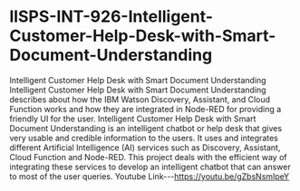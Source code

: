 # llSPS-INT-926-Intelligent-Customer-Help-Desk-with-Smart-Document-Understanding
Intelligent Customer Help Desk with Smart Document Understanding
Intelligent Customer Help Desk with Smart Document Understanding describes about how the IBM Watson Discovery, Assistant, and Cloud Function works and how they are integrated in Node-RED for providing a friendly UI for the user. Intelligent Customer Help Desk with Smart Document Understanding is an intelligent chatbot or help desk that gives very usable and credible information to the users. It uses and integrates different Artificial Intelligence (AI) services such as Discovery, Assistant, Cloud Function and Node-RED. This project deals with the efficient way of integrating these services to develop an intelligent chatbot that can answer to most of the user queries.
Youtube Link---https://youtu.be/gZbsNsmIpeY

